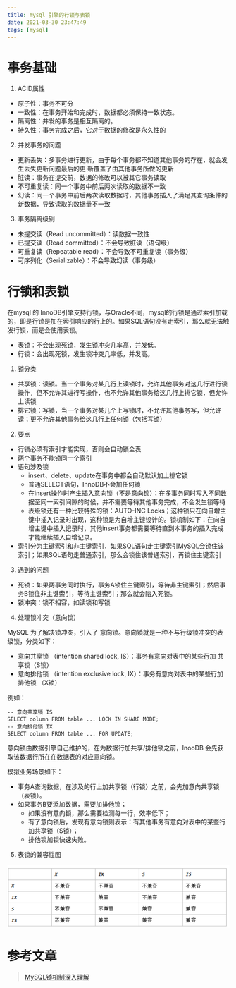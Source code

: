 ```yaml
---
title: mysql 引擎的行锁与表锁
date: 2021-03-30 23:47:49
tags: [mysql]
---
```



# 事务基础

1. ACID属性
+	原子性：事务不可分
+	一致性：在事务开始和完成时，数据都必须保持一致状态。
+	隔离性：并发的事务是相互隔离的。
+	持久性：事务完成之后，它对于数据的修改是永久性的

2. 并发事务的问题
+	更新丢失：多事务进行更新，由于每个事务都不知道其他事务的存在，就会发生丢失更新问题最后的更 新覆盖了由其他事务所做的更新
+	脏读：事务在提交前，数据的修改可以被其它事务读取
+	不可重复读：同一个事务中前后两次读取的数据不一致
+	幻读：同一个事务中前后两次读取数据时，其他事务插入了满足其查询条件的新数据，导致读取的数据量不一致

3. 事务隔离级别
+	未提交读（Read uncommitted）：读数据一致性
+	已提交读（Read committed）：不会导致脏读（语句级）
+	可重复读（Repeatable read）：不会导致不可重复读（事务级）
+	可序列化（Serializable）：不会导致幻读（事务级）


# 行锁和表锁

在mysql 的 InnoDB引擎支持行锁，与Oracle不同，mysql的行锁是通过索引加载的，即是行锁是加在索引响应的行上的。如果SQL语句没有走索引，那么就无法触发行锁，而是会使用表锁。
+	表锁：不会出现死锁，发生锁冲突几率高，并发低。
+	行锁：会出现死锁，发生锁冲突几率低，并发高。

1. 锁分类
+	共享锁：读锁。当一个事务对某几行上读锁时，允许其他事务对这几行进行读操作，但不允许其进行写操作，也不允许其他事务给这几行上排它锁，但允许上读锁
+	排它锁：写锁，当一个事务对某几个上写锁时，不允许其他事务写，但允许读；更不允许其他事务给这几行上任何锁（包括写锁）

2. 要点
+	行锁必须有索引才能实现，否则会自动锁全表
+	两个事务不能锁同一个索引
+	语句涉及锁
	+	insert、delete、update在事务中都会自动默认加上排它锁
	+	普通SELECT语句，InnoDB不会加任何锁
	+	在insert操作时产生插入意向锁（不是意向锁）；在多事务同时写入不同数据至同一索引间隙的时候，并不需要等待其他事务完成，不会发生锁等待
	+	表级锁还有一种比较特殊的锁：AUTO-INC Locks；这种锁只在向自增主键中插入记录时出现，这种锁是为自增主键设计的。锁机制如下：在向自增主键中插入记录时，其他insert事务都需要等待直到本事务的插入完成才能继续插入自增记录。
+	索引分为主键索引和非主键索引，如果SQL语句走主键索引MySQL会锁住该索引；如果SQL语句走普通索引，那么会锁住该普通索引，再锁住主键索引

3. 遇到的问题
+	死锁：如果两事务同时执行，事务A锁住主键索引，等待非主键索引；然后事务B锁住非主键索引，等待主键索引；那么就会陷入死锁。
+	锁冲突：锁不相容，如读锁和写锁

4. 处理锁冲突（意向锁）

MySQL 为了解决锁冲突，引入了 意向锁。意向锁就是一种不与行级锁冲突的表级锁，分类如下：
+	意向共享锁 （intention shared lock, IS）：事务有意向对表中的某些行加 共享锁（S锁）
+	意向排他锁 （intention exclusive lock, IX）：事务有意向对表中的某些行加 排他锁 （X锁）

例如：
```
-- 意向共享锁 IS
SELECT column FROM table ... LOCK IN SHARE MODE;
-- 意向排他锁 IX
SELECT column FROM table ... FOR UPDATE;
```

意向锁由数据引擎自己维护的，在为数据行加共享/排他锁之前，InooDB 会先获取该数据行所在在数据表的对应意向锁。

模拟业务场景如下：
+	事务A查询数据，在涉及的行上加共享锁（行锁）之前，会先加意向共享锁（表锁）。
+	如果事务B要添加数据，需要加排他锁；
	+	如果没有意向锁，那么需要检测每一行，效率低下；
	+	有了意向锁后，发现有意向锁则表示：有其他事务有意向对表中的某些行加共享锁（S锁）；
	+	排他锁加锁快速失败。

5. 表锁的兼容性图

![表锁的兼容性](/image/mysql/lock.png)

# 参考文章
> [MySQL锁机制深入理解](https://www.linuxidc.com/Linux/2018-04/151914.htm)